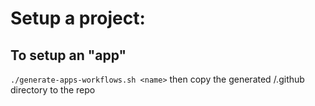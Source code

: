 # Setup a project:

## To setup an "app"

`./generate-apps-workflows.sh <name>` then copy the generated <name>/.github directory to the repo
